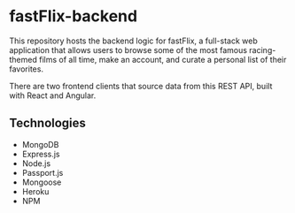 # fastFlix-backend

This repository hosts the backend logic for fastFlix, a full-stack web application that allows users to browse some of the most famous racing-themed films of all time, make an account, and curate a personal list of their favorites.

There are two frontend clients that source data from this REST API, built with React and Angular.

## Technologies
- MongoDB
- Express.js
- Node.js
- Passport.js
- Mongoose
- Heroku
- NPM
